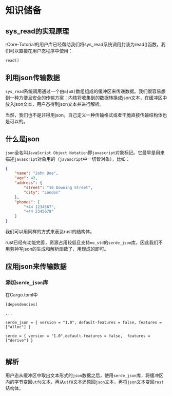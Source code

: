 # 知识储备

## sys_read的实现原理

rCore-Tutorial的用户库已经帮助我们将sys_read系统调用封装为read()函数，我们可以直接在用户态程序中使用：

```rust
read()
```

## 利用json传输数据

`sys_read`系统调用通过一个由`&[u8]`数组组成的缓冲区来传递数据。我们很容易想到一种方便且安全的传输方案：内核将收集到的数据转换成json文本，在缓冲区中放入json文本，用户态得到json文本并进行解析。

当然，我们也不是非得用json。自己定义一种传输格式或者干脆直接传输结构体也是可以的。

## 什么是json

`json`全名叫`JavaScript Object Notation`即`javascript`对象标记。它最早是用来描述`javascript`对象用的（`javascript`中一切皆对象），比如：

```json
{
    "name": "John Doe",
    "age": 43,
    "address": {
        "street": "10 Downing Street",
        "city": "London"
    },
    "phones": [
        "+44 1234567",
        "+44 2345678"
    ]
}
```

我们可以用同样的方式来表达rust的结构体。

rust已经有功能完善，资源占用较低且支持`no_std`的`serde_json`库，因此我们不用劳神写json的生成和解析函数了，用现成的即可。

## 应用json来传输数据

### 添加`serde_json`库

在Cargo.toml中

```
[dependencies]

...

serde_json = { version = "1.0", default-features = false, features = ["alloc"] }

serde = { version = "1.0",default-features = false,  features = ["derive"] }


```

## 解析

用户态从缓冲区中取出文本形式的`json`数据之后，使用`serde_json`库，将缓冲区内的字节变回`utf8`文本，再从`utf8`文本还原回`json`文本，再将`json`文本变回`rust`结构体。

